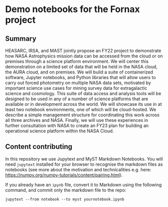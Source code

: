 # Demo notebooks for the Fornax project

## Summary
HEASARC, IRSA, and MAST jointly propose an FY22 project to demonstrate how NASA
Astrophysics mission data can be accessed from the cloud or on premises through a science
platform environment. We will center this demonstration on a limited set of data that will be
held in the NASA cloud, the AURA cloud, and on premises. We will build a suite of
containerized software, Jupyter notebooks, and Python libraries that will allow users to carry
out forced photometry on multiple NASA data sets, motivated by important science use
cases for mining survey data for extragalactic science and cosmology. This suite of data
access and analysis tools will be designed to be used in any of a number of science
platforms that are available or in development across the world. We will showcase its use in
at least two notebook environments, one of which will be cloud-hosted. We describe a simple
management structure for coordinating this work across all three archives and NASA. Finally,
we will use these experiences in further consultation with NASA to create an FY23 plan for
building an operational science platform within the NASA Cloud.


## Content contributing

In this repository we use Jupytext and MyST Markdown Notebooks. You will need ``jupytext`` installed
for your browser to recognise the markdown files as notebooks (see more about the motivation and
technicalities e.g. here: https://numpy.org/numpy-tutorials/content/pairing.html).

If you already have an ``ipynb`` file, convert it to Markdown using the following command, and commit
only the markdown file to the repo:

```
jupytext --from notebook --to myst yournotebook.ipynb
```
